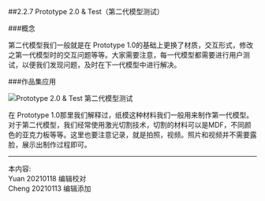 
##2.2.7 Prototype 2.0 & Test（第二代模型测试）

###概念

第二代模型我们一般就是在 Prototype 1.0的基础上更换了材质，交互形式，修改之第一代模型时的交互问题等等。大家需要注意，每一代模型都需要进行用户测试，以便我们发现问题，及时在下一代模型中进行解决。


###作品集应用

![ Prototype 2.0 & Test 第二代模型测试](http://kitpic.makebi.net/2021/ard_10.jpg)

在 Prototype 1.0那里我们解释过，纸模这种材料我们一般用来制作第一代模型。对于第二代模型，我们经常使用激光切割技术，切割的材料可以是MDF，不同颜色的亚克力板等等。这里也要注意记录，就是拍照，视频。照片和视频并不需要露脸，展示出制作过程即可。


---
本内容:    
Yuan 20210118 编辑校对  
Cheng 20210113 编辑添加
